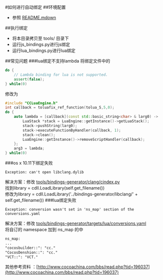 #如何进行自动绑定
##环境配置
* 参照 [README.mdown](https://github.com/cocos2d/cocos2d-x/blob/v3/tools/tojs/README.mdown)

##执行绑定
* 将本目录拷贝至 tools/ 目录下
* 运行js_bindings.py进行js绑定
* 运行lua_bindings.py进行lua绑定

##常见问题
###lua绑定不支持lambda
将绑定文件中的
```c++
do {
	// Lambda binding for lua is not supported.
	assert(false);
} while(0)
```
修改为
```c++
#include "CCLuaEngine.h"
int callback = toluafix_ref_function(tolua_S,5,0);
do {
    auto lambda = [callback](const std::basic_string<char> & larg0) -> void {
        LuaStack *stack = LuaEngine::getInstance()->getLuaStack();
        stack->pushString(larg0);
        stack->executeFunctionByHandler(callback, 1);
        stack->clean();
        LuaEngine::getInstance()->removeScriptHandler(callback);
    };
    arg3 = lambda;
} while(0)
```
###os x 10.11下绑定失败
```
Exception: can't open libclang.dylib
```
解决方案：修改 [tools/bindings-generator/clang/cindex.py](https://github.com/cocos2d/bindings-generator/blob/v3/clang/cindex.py)<br>
找到library = cdll.LoadLibrary(self.get_filename())<br>
修改为library = cdll.LoadLibrary('../bindings-generator/libclang/' + self.get_filename())
###lua绑定失败
```
Exception: conversion wasn't set in 'ns_map' section of the conversions.yaml
```
解决方案：修改 [tools/bindings-generator/targets/lua/conversions.yaml](https://github.com/cocos2d/bindings-generator/blob/v3/targets/lua/conversions.yaml)<br>
将自订的 namespace 加到 ns_map 的中
```xml
ns_map:
...
"cocosbuilder::": "cc."
"CocosDenshion::": "cc."
"VCT::": "VCT."
```
其他参考资料 ：[http://www.cocoachina.com/bbs/read.php?tid=196037](http://www.cocoachina.com/bbs/read.php?tid=196037)<br>